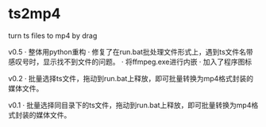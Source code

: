 # ts2mp4
turn ts files to mp4 by drag

v0.5
· 整体用python重构
· 修复了在run.bat批处理文件形式上，遇到ts文件名带感叹号时，显示找不到文件的问题。
· 将ffmpeg.exe进行内嵌
· 加入了程序图标

v0.2
· 批量选择ts文件，拖动到run.bat上释放，即可批量转换为mp4格式封装的媒体文件。

v0.1
· 批量选择同目录下的ts文件，拖动到run.bat上释放，即可批量转换为mp4格式封装的媒体文件。
